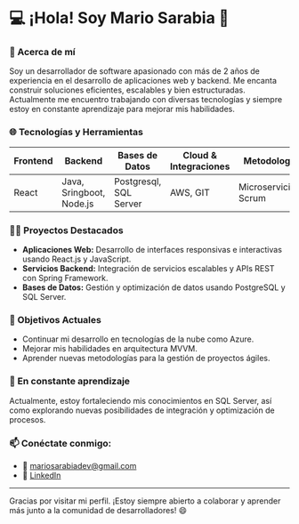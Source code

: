 # 💻 ¡Hola! Soy Mario Sarabia 👋

### 🔹 Acerca de mí

Soy un desarrollador de software apasionado con más de 2 años de experiencia en el desarrollo de aplicaciones web y backend. Me encanta construir soluciones eficientes, escalables y bien estructuradas. Actualmente me encuentro trabajando con diversas tecnologías y siempre estoy en constante aprendizaje para mejorar mis habilidades.

### 🌐 Tecnologías y Herramientas

| Frontend | Backend                  | Bases de Datos         | Cloud & Integraciones | Metodología            | Otros      |
| -------- | ------------------------ | ---------------------- | --------------------- | ---------------------- | ---------- |
| React    | Java, Sringboot, Node.js | Postgresql, SQL Server | AWS, GIT              | Microservicios, Scrum  | Sourcetree |

### 🧑‍💻 Proyectos Destacados

- **Aplicaciones Web:** Desarrollo de interfaces responsivas e interactivas usando React.js y JavaScript.
- **Servicios Backend:** Integración de servicios escalables y APIs REST con Spring Framework.
- **Bases de Datos:** Gestión y optimización de datos usando PostgreSQL y SQL Server.

### 🚀 Objetivos Actuales

- Continuar mi desarrollo en tecnologías de la nube como Azure.
- Mejorar mis habilidades en arquitectura MVVM.
- Aprender nuevas metodologías para la gestión de proyectos ágiles.

### 🌱 En constante aprendizaje

Actualmente, estoy fortaleciendo mis conocimientos en SQL Server, así como explorando nuevas posibilidades de integración y optimización de procesos.

### 📫 Conéctate conmigo:

- 📧 mariosarabiadev@gmail.com
- 💼 [LinkedIn](https://www.linkedin.com/in/mariosarabiadev/)

---

Gracias por visitar mi perfil. ¡Estoy siempre abierto a colaborar y aprender más junto a la comunidad de desarrolladores! 😄

